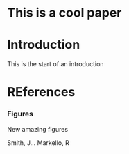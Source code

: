 # This is a cool paper


# Introduction

This is the start of an introduction

# REferences

### Figures

New amazing figures

Smith, J...
Markello, R
